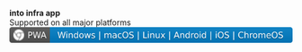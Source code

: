 **into infra app**  
Supported on all major platforms  
![PWA Supported Platforms](./images/pwa_platform_support.svg)
